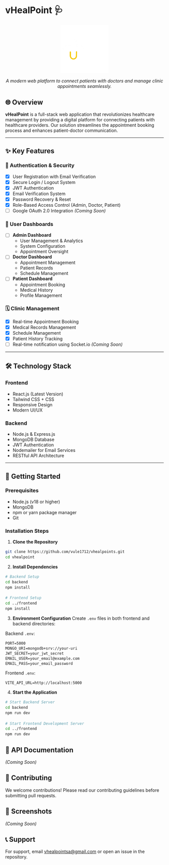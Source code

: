 # vHealPoint 🩺  
<p align="center">
  <img src="frontend/src/assets/vHealPoints2_trans.png" alt="vHealPoint Banner" width="30%" />
</p>
<p align="center"><em>A modern web platform to connect patients with doctors and manage clinic appointments seamlessly.</em></p>                                                               

## 🌐 Overview

**vHealPoint** is a full-stack web application that revolutionizes healthcare management by providing a digital platform for connecting patients with healthcare providers. Our solution streamlines the appointment booking process and enhances patient-doctor communication.

---

## ✨ Key Features

### 🔐 Authentication & Security
- [x] User Registration with Email Verification
- [x] Secure Login / Logout System
- [x] JWT Authentication
- [x] Email Verification System
- [x] Password Recovery & Reset
- [x] Role-Based Access Control (Admin, Doctor, Patient)
- [ ] Google OAuth 2.0 Integration *(Coming Soon)*

### 👥 User Dashboards
- [ ] **Admin Dashboard**  
  - User Management & Analytics
  - System Configuration
  - Appointment Oversight
- [ ] **Doctor Dashboard**  
  - Appointment Management
  - Patient Records
  - Schedule Management
- [ ] **Patient Dashboard**  
  - Appointment Booking
  - Medical History
  - Profile Management

### 🗓️ Clinic Management
- [x] Real-time Appointment Booking
- [x] Medical Records Management
- [x] Schedule Management
- [x] Patient History Tracking
- [ ] Real-time notification using Socket.io *(Coming Soon)*

---

## 🛠️ Technology Stack

### Frontend
- React.js (Latest Version)
- Tailwind CSS + CSS
- Responsive Design
- Modern UI/UX

### Backend
- Node.js & Express.js
- MongoDB Database
- JWT Authentication
- Nodemailer for Email Services
- RESTful API Architecture

---

## 🚀 Getting Started

### Prerequisites
- Node.js (v18 or higher)
- MongoDB
- npm or yarn package manager
- Git

### Installation Steps

1. **Clone the Repository**
```bash
git clone https://github.com/vule1712/vhealpoints.git
cd vhealpoint
```

2. **Install Dependencies**
```bash
# Backend Setup
cd backend
npm install

# Frontend Setup
cd ../frontend
npm install
```

3. **Environment Configuration**
Create `.env` files in both frontend and backend directories:

Backend `.env`:
```env
PORT=5000
MONGO_URI=mongodb+srv://your-uri
JWT_SECRET=your_jwt_secret
EMAIL_USER=your_email@example.com
EMAIL_PASS=your_email_password
```

Frontend `.env`:
```env
VITE_API_URL=http://localhost:5000
```

4. **Start the Application**
```bash
# Start Backend Server
cd backend
npm run dev

# Start Frontend Development Server
cd ../frontend
npm run dev
```

## 📝 API Documentation
*(Coming Soon)*

## 🤝 Contributing
We welcome contributions! Please read our contributing guidelines before submitting pull requests.

## 📸 Screenshots
*(Coming Soon)*

## 📞 Support
For support, email vhealpointsa@gmail.com or open an issue in the repository.
